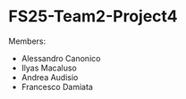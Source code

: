 # FS25-Team2-Project4

Members: 
- Alessandro Canonico
- Ilyas Macaluso
- Andrea Audisio
- Francesco Damiata
